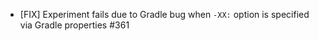 - [FIX] Experiment fails due to Gradle bug when `-XX:` option is specified via Gradle properties #361
